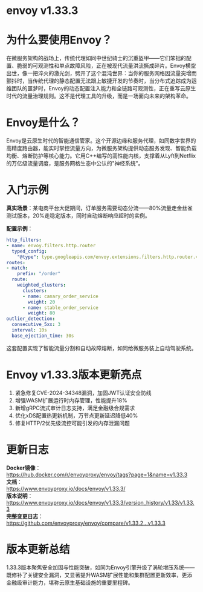 # envoy v1.33.3
# 为什么要使用Envoy？

在微服务架构的战场上，传统代理如同中世纪骑士的沉重盔甲——它们笨拙的配置、脆弱的可观测性和单点故障风险，正在被现代流量洪流撕成碎片。Envoy横空出世，像一把淬火的激光剑，劈开了这个混沌世界：当你的服务网格因流量突增而颤抖时，当传统代理的静态配置无法跟上敏捷开发的节奏时，当分布式追踪成为运维团队的噩梦时，Envoy的动态配置注入能力和全链路可观测性，正在重写云原生时代的流量治理规则。这不是代理工具的升级，而是一场面向未来的架构革命。

# Envoy是什么？

Envoy是云原生时代的智能通信管家。这个开源边缘和服务代理，如同数字世界的高精度路由器，能实时掌控流量方向，为微服务架构提供动态服务发现、智能负载均衡、熔断防护等核心能力。它用C++编写的高性能内核，支撑着从Lyft到Netflix的万亿级流量调度，是服务网格生态中公认的"神经系统"。

# 入门示例

**真实场景**：某电商平台大促期间，订单服务需要动态分流——80%流量走金丝雀测试版本，20%走稳定版本，同时自动熔断响应超时的实例。

**配置示例**：
```yaml
http_filters:
- name: envoy.filters.http.router
  typed_config:
    "@type": type.googleapis.com/envoy.extensions.filters.http.router.v3.Router
routes:
- match: 
    prefix: "/order"
  route:
    weighted_clusters:
      clusters:
      - name: canary_order_service
        weight: 20
      - name: stable_order_service
        weight: 80
outlier_detection:
  consecutive_5xx: 3
  interval: 10s
  base_ejection_time: 30s
```
这套配置实现了智能流量分割和自动故障熔断，如同给微服务装上自动驾驶系统。

# Envoy v1.33.3版本更新亮点

1. 紧急修复CVE-2024-34348漏洞，加固JWT认证安全防线  
2. 增强WASM扩展运行时内存管理，性能提升18%  
3. 新增gRPC流式审计日志支持，满足金融级合规需求  
4. 优化xDS配置热更新机制，万节点更新延迟降低40%  
5. 修复HTTP/2优先级流控可能引发的内存泄漏问题  

# 更新日志

**Docker镜像**：  
https://hub.docker.com/r/envoyproxy/envoy/tags?page=1&name=v1.33.3  
**文档**：  
https://www.envoyproxy.io/docs/envoy/v1.33.3/  
**版本说明**：  
https://www.envoyproxy.io/docs/envoy/v1.33.3/version_history/v1.33/v1.33.3  
**完整变更日志**：  
https://github.com/envoyproxy/envoy/compare/v1.33.2...v1.33.3

# 版本更新总结

1.33.3版本聚焦安全加固与性能突破，如同为Envoy引擎升级了涡轮增压系统——既修补了关键安全漏洞，又显著提升WASM扩展性能和集群配置更新效率，更添金融级审计能力，堪称云原生基础设施的重要里程碑。
